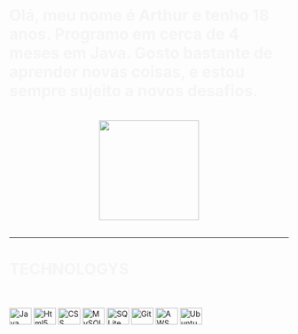 <h1  style="color: whitesmoke">Olá, meu nome é Arthur e tenho 18 anos. Programo em cerca de 4 meses em Java. Gosto bastante de aprender novas coisas, e estou sempre sujeito a novos desafios.</h1><br>
<div style="display: inline_block" align=center>
  <img height="180em" src="https://github-readme-stats.vercel.app/api?username=oArthurZinJS&show_icons=true&theme=highcontrast&count_private=true"/>
 
</div>
<br>
<hr>

<h1  style="color: whitesmoke">TECHNOLOGYS</h1><br>
<div style="display: inline_block"><br>
  <img align="center" alt="Java" height="30" width="40" src="https://cdn.jsdelivr.net/gh/devicons/devicon/icons/java/java-original-wordmark.svg">
  <img align="center" alt="Html5" height="30" width="40" src="https://cdn.jsdelivr.net/gh/devicons/devicon/icons/html5/html5-original.svg">
  <img align="center" alt="CSS" height="30" width="40" src="https://cdn.jsdelivr.net/gh/devicons/devicon/icons/css3/css3-original.svg">
  <img align="center" alt="MySQL" height="30" width="40" src="https://cdn.jsdelivr.net/gh/devicons/devicon/icons/mysql/mysql-original.svg">
  <img align="center" alt="SQLite" height="30" width="40" src="https://cdn.jsdelivr.net/gh/devicons/devicon/icons/sqlite/sqlite-original.svg">
  <img align="center" alt="Git" height="30" width="40" src="https://cdn.jsdelivr.net/gh/devicons/devicon/icons/git/git-original.svg">
  <img align="center" alt="AWS" height="30" width="40" src="https://cdn.jsdelivr.net/gh/devicons/devicon@latest/icons/amazonwebservices/amazonwebservices-original-wordmark.svg">
  <img align="center" alt="Ubuntu" height="30" width="40" src="https://cdn.jsdelivr.net/gh/devicons/devicon@latest/icons/ubuntu/ubuntu-original.svg">
</div>
